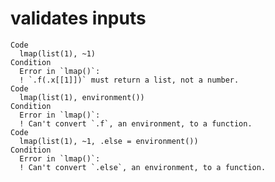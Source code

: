 # validates inputs

    Code
      lmap(list(1), ~1)
    Condition
      Error in `lmap()`:
      ! `.f(.x[[1]])` must return a list, not a number.
    Code
      lmap(list(1), environment())
    Condition
      Error in `lmap()`:
      ! Can't convert `.f`, an environment, to a function.
    Code
      lmap(list(1), ~1, .else = environment())
    Condition
      Error in `lmap()`:
      ! Can't convert `.else`, an environment, to a function.

